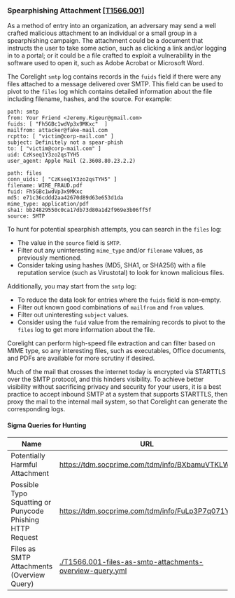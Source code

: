 ### Spearphishing Attachment [\[T1566.001\]](https://attack.mitre.org/techniques/T1566/001/)

As a method of entry into an organization, an adversary may send a well crafted malicious attachment to an individual or a small group in a spearphishing campaign. The attachment could be a document that instructs the user to take some action, such as clicking a link and/or logging in to a portal; or it could be a file crafted to exploit a vulnerability in the software used to open it, such as Adobe Acrobat or Microsoft Word.

The Corelight `smtp` log contains records in the `fuids` field if there were any files attached to a message delivered over SMTP. This field can be used to pivot to the `files` log which contains detailed information about the file including filename, hashes, and the source. For example:

```
path: smtp
from: Your Friend <Jeremy.Rigeur@gmail.com>
fuids: [ "Fh5GBc1wdVp3x9MKxc"  ]
mailfrom: attacker@fake-mail.com
rcptto: [ "victim@corp-mail.com" ]
subject: Definitely not a spear-phish
to: [ "victim@corp-mail.com" ]
uid: CzKseq1Y3zo2qsTYH5
user_agent: Apple Mail (2.3608.80.23.2.2)

path: files
conn_uids: [ "CzKseq1Y3zo2qsTYH5" ]
filename: WIRE_FRAUD.pdf
fuid: Fh5GBc1wdVp3x9MKxc
md5: e71c36cddd2aa42670d89d63e653d1da
mime_type: application/pdf
sha1: bb24829550c0ca17db73d80a1d2f969e3b06ff5f
source: SMTP
```

To hunt for potential spearphish attempts, you can search in the `files` log:
- The value in the `source` field is `SMTP`.
- Filter out any uninteresting `mime_type` and/or `filename` values, as previously mentioned.
- Consider taking using hashes (MD5, SHA1, or SHA256) with a file reputation service (such as Virustotal) to look for known malicious files.

Additionally, you may start from the `smtp` log:
- To reduce the data look for entries where the `fuids` field is non-empty.
- Filter out known good combinations of `mailfrom` and `from` values.
- Filter out uninteresting `subject` values.
- Consider using the `fuid` value from the remaining records to pivot to the `files` log to get more information about the file.

Corelight can perform high-speed file extraction and can filter based on MIME type, so any interesting files, such as executables, Office documents, and PDFs are available for more scrutiny if desired.

Much of the mail that crosses the internet today is encrypted via STARTTLS over the SMTP protocol, and this hinders visibility. To achieve better visibility without sacrificing privacy and security for your users, it is a best practice to accept inbound SMTP at a system that supports STARTTLS, then proxy the mail to the internal mail system, so that Corelight can generate the corresponding logs.

#### Sigma Queries for Hunting

|Name|URL|
|--|--|
|Potentially Harmful Attachment|https://tdm.socprime.com/tdm/info/BXbamuVTKLW8 |
|Possible Typo Squatting or Punycode Phishing HTTP Request|https://tdm.socprime.com/tdm/info/FuLp3P7q071Y |
|Files as SMTP Attachments (Overview Query)|[./T1566.001-files-as-smtp-attachments-overview-query.yml](./T1566.001-files-as-smtp-attachments-overview-query.yml)|

